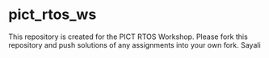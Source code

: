 # pict_rtos_ws
This repository is created for the PICT RTOS Workshop. Please fork this repository and push solutions of any assignments into your own fork.
Sayali 
